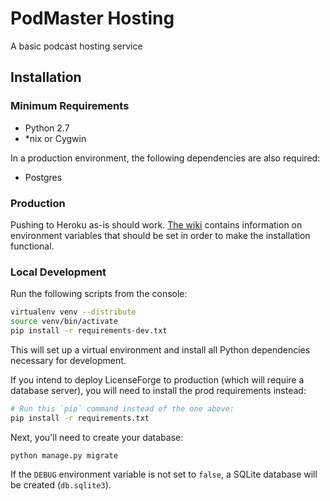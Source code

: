 # PodMaster Hosting

A basic podcast hosting service


## Installation

### Minimum Requirements

- Python 2.7
- *nix or Cygwin

In a production environment, the following dependencies are also required:

- Postgres


### Production

Pushing to Heroku as-is should work. [The wiki](https://github.com/AlmostBetterNetwork/podmaster-host/wiki/Configuration) contains information on environment variables that should be set in order to make the installation functional.


### Local Development

Run the following scripts from the console:

```bash
virtualenv venv --distribute
source venv/bin/activate
pip install -r requirements-dev.txt
```

This will set up a virtual environment and install all Python dependencies necessary for development.

If you intend to deploy LicenseForge to production (which will require a database server), you will need to install the prod requirements instead:

```bash
# Run this `pip` command instead of the one above:
pip install -r requirements.txt
```

Next, you'll need to create your database:

```bash
python manage.py migrate
```

If the `DEBUG` environment variable is not set to `false`, a SQLite database will be created (`db.sqlite3`).

